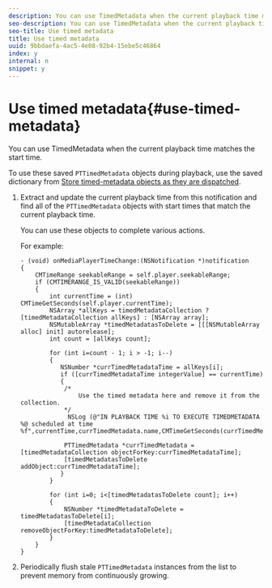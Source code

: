 ```yaml
---
description: You can use TimedMetadata when the current playback time matches the start time.
seo-description: You can use TimedMetadata when the current playback time matches the start time.
seo-title: Use timed metadata
title: Use timed metadata
uuid: 9bbdaefa-4ac5-4e08-92b4-15ebe5c46864
index: y
internal: n
snippet: y
---
```


# Use timed metadata{#use-timed-metadata}

You can use TimedMetadata when the current playback time matches the start time.

To use these saved `PTTimedMetadata` objects during playback, use the saved  dictionary  from [Store timed-metadata objects as they are dispatched](../../../../tvsdk-1.4-for-ios/c-psdk-ios-1.4-titlepage/ad-insertion/c-psdk-ios-1.4-custom-tags-configure/t-psdk-ios-1.4-timed-metadata-store.md#task_timed_metadata_store). 

1. Extract and update the current playback time from this notification and find all of the `PTTimedMetadata` objects with start times that match the current playback time.

   You can use these objects to complete various actions.

   For example: 

   ```
   - (void) onMediaPlayerTimeChange:(NSNotification *)notification 
   { 
       CMTimeRange seekableRange = self.player.seekableRange; 
       if (CMTIMERANGE_IS_VALID(seekableRange)) 
       { 
           int currentTime = (int) CMTimeGetSeconds(self.player.currentTime); 
           NSArray *allKeys = timedMetadataCollection ? [timedMetadataCollection allKeys] : [NSArray array]; 
           NSMutableArray *timedMetadatasToDelete = [[[NSMutableArray alloc] init] autorelease]; 
           int count = [allKeys count]; 
     
           for (int i=count - 1; i > -1; i--) 
           { 
              NSNumber *currTimedMetadataTime = allKeys[i]; 
              if ([currTimedMetadataTime integerValue] == currentTime) 
              { 
               /* 
                   Use the timed metadata here and remove it from the collection. 
               */ 
                NSLog (@"IN PLAYBACK TIME %i TO EXECUTE TIMEDMETADATA %@ scheduled at time %f",currentTime,currTimedMetadata.name,CMTimeGetSeconds(currTimedMetadata.time)); 
                 
               PTTimedMetadata *currTimedMetadata = [timedMetadataCollection objectForKey:currTimedMetadataTime]; 
               [timedMetadatasToDelete addObject:currTimedMetadataTime]; 
              } 
           } 
            
           for (int i=0; i<[timedMetadatasToDelete count]; i++) 
           { 
               NSNumber *timedMetadataToDelete = timedMetadatasToDelete[i]; 
               [timedMetadataCollection removeObjectForKey:timedMetadataToDelete]; 
           } 
       } 
   }
   ```

1. Periodically flush stale `PTTimedMetadata` instances from the list to prevent memory from continuously growing.
